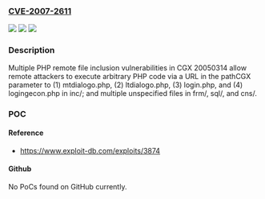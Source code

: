 ### [CVE-2007-2611](https://cve.mitre.org/cgi-bin/cvename.cgi?name=CVE-2007-2611)
![](https://img.shields.io/static/v1?label=Product&message=n%2Fa&color=blue)
![](https://img.shields.io/static/v1?label=Version&message=n%2Fa&color=blue)
![](https://img.shields.io/static/v1?label=Vulnerability&message=n%2Fa&color=brighgreen)

### Description

Multiple PHP remote file inclusion vulnerabilities in CGX 20050314 allow remote attackers to execute arbitrary PHP code via a URL in the pathCGX parameter to (1) mtdialogo.php, (2) ltdialogo.php, (3) login.php, and (4) logingecon.php in inc/; and multiple unspecified files in frm/, sql/, and cns/.

### POC

#### Reference
- https://www.exploit-db.com/exploits/3874

#### Github
No PoCs found on GitHub currently.

